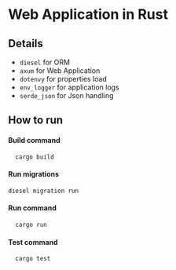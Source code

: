 # Web Application in Rust

## Details
- `diesel` for ORM
- `axum` for Web Application
- `dotenvy` for properties load
- `env_logger` for application logs
- `serde_json` for Json handling

## How to run

#### Build command
```shell
  cargo build
```
#### Run migrations
```shell
diesel migration run
```
#### Run command
```shell
  cargo run
```
#### Test command
```shell
  cargo test
```
